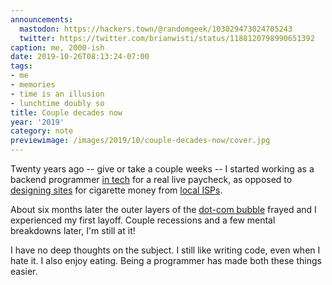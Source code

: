 ```yaml
---
announcements:
  mastodon: https://hackers.town/@randomgeek/103029473024705243
  twitter: https://twitter.com/brianwisti/status/1188120798990651392
caption: me, 2000-ish
date: 2019-10-26T08:13:24-07:00
tags:
- me
- memories
- time is an illusion
- lunchtime doubly so
title: Couple decades now
year: '2019'
category: note
previewimage: /images/2019/10/couple-decades-now/cover.jpg
---
```


Twenty years ago -- give or take a couple weeks -- I started working as a backend programmer [in tech][] for a
real live paycheck, as opposed to [designing sites][] for cigarette money from [local ISPs][].

[in tech]: https://web.archive.org/web/20001018153353/http://www.cmiworldwide.com/
[designing sites]: https://web.archive.org/web/19980703072855/http://www.plazma.net/
[local ISPs]: http://l7.net/

About six months later the outer layers of the [dot-com bubble][] frayed and I
experienced my first layoff. Couple recessions and a few mental breakdowns later, I'm still at it!

[dot-com bubble]: https://ideas.ted.com/an-eye-opening-look-at-the-dot-com-bubble-of-2000-and-how-it-shapes-our-lives-today/

I have no deep thoughts on the subject. I still like writing code, even when I hate it. I also enjoy eating.
Being a programmer has made both these things easier.
